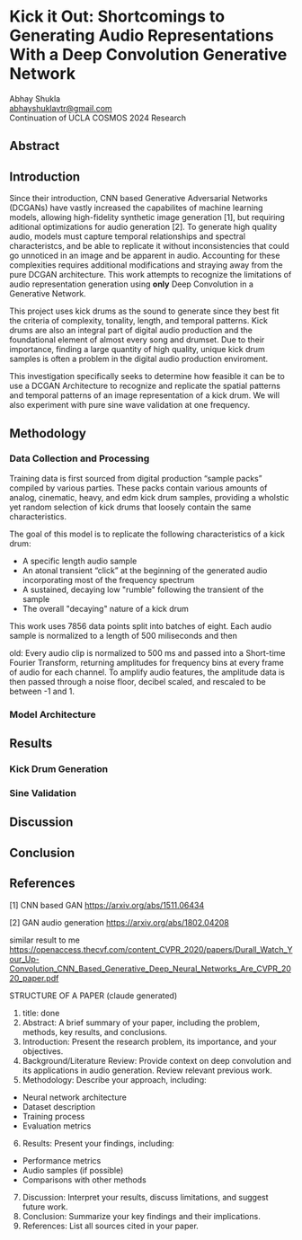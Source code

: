 # Kick it Out: Shortcomings to Generating Audio Representations With a Deep Convolution Generative Network

Abhay Shukla\
abhayshuklavtr@gmail.com\
Continuation of UCLA COSMOS 2024 Research

## Abstract

## Introduction

Since their introduction, CNN based Generative Adversarial Networks (DCGANs) have vastly increased the capabilites of machine learning models, allowing high-fidelity synthetic image generation [1], but requiring aditional optimizations for audio generation [2]. To generate high quality audio, models must capture temporal relationships and spectral characteristcs, and be able to replicate it without inconsistencies that could go unnoticed in an image and be apparent in audio. Accounting for these complexities requires additional modifications and straying away from the pure DCGAN architecture. This work attempts to recognize the limitations of audio representation generation using **only** Deep Convolution in a Generative Network.

This project uses kick drums as the sound to generate since they best fit the criteria of complexity, tonality, length, and temporal patterns. Kick drums are also an integral part of digital audio production and the foundational element of almost every song and drumset. Due to their importance, finding a large quantity of high quality, unique kick drum samples is often a problem in the digital audio production enviroment.

This investigation specifically seeks to determine how feasible it can be to use a DCGAN Architecture to recognize and replicate the spatial patterns and temporal patterns of an image representation of a kick drum. We will also experiment with pure sine wave validation at one frequency.

## Methodology

### Data Collection and Processing

Training data is first sourced from digital production “sample packs” compiled by various parties. These packs contain various amounts of analog, cinematic, heavy, and edm kick drum samples, providing a wholstic yet random selection of kick drums that loosely contain the same characteristics.

The goal of this model is to replicate the following characteristics of a kick drum:

- A specific length audio sample
- An atonal transient “click” at the beginning of the generated audio incorporating most of the frequency spectrum
- A sustained, decaying low "rumble" following the transient of the sample
- The overall "decaying" nature of a kick drum

This work uses 7856 data points split into batches of eight. Each audio sample is normalized to a length of 500 miliseconds and then

old:
Every audio clip is normalized to 500 ms and passed into a Short-time Fourier Transform, returning amplitudes for frequency bins at every frame of audio for each channel. To amplify audio features, the amplitude data is then passed through a noise floor, decibel scaled, and rescaled to be between -1 and 1.

### Model Architecture

## Results

### Kick Drum Generation

### Sine Validation

## Discussion

## Conclusion

## References

<a id="1">[1]</a> CNN based GAN
https://arxiv.org/abs/1511.06434

<a id="2">[2]</a> GAN audio generation
https://arxiv.org/abs/1802.04208

similar result to me
https://openaccess.thecvf.com/content_CVPR_2020/papers/Durall_Watch_Your_Up-Convolution_CNN_Based_Generative_Deep_Neural_Networks_Are_CVPR_2020_paper.pdf

STRUCTURE OF A PAPER (claude generated)

1. title: done
2. Abstract: A brief summary of your paper, including the problem, methods, key results, and conclusions.
3. Introduction: Present the research problem, its importance, and your objectives.
4. Background/Literature Review: Provide context on deep convolution and its applications in audio generation. Review relevant previous work.
5. Methodology: Describe your approach, including:

- Neural network architecture
- Dataset description
- Training process
- Evaluation metrics

6. Results: Present your findings, including:

- Performance metrics
- Audio samples (if possible)
- Comparisons with other methods

7. Discussion: Interpret your results, discuss limitations, and suggest future work.
8. Conclusion: Summarize your key findings and their implications.
9. References: List all sources cited in your paper.
